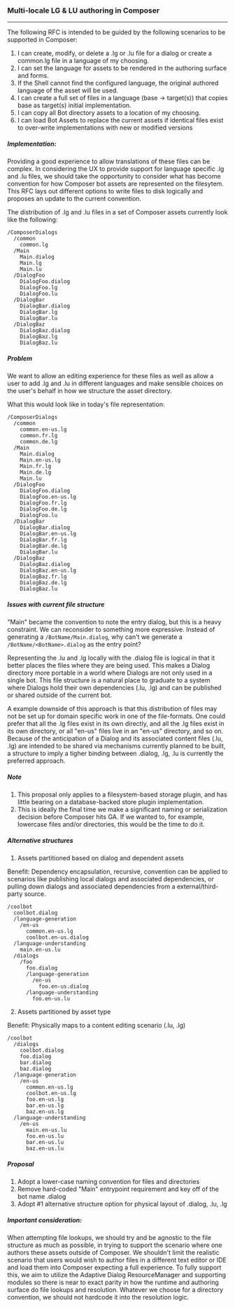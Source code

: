 ### Multi-locale LG & LU authoring in Composer

---

The following RFC is intended to be guided by the following scenarios to be supported in Composer:

1. I can create, modify, or delete a .lg or .lu file for a dialog or create a common.lg file in a language of my choosing.
2. I can set the language for assets to be rendered in the authoring surface and forms.
3. If the Shell cannot find the configured language, the original authored language of the asset will be used.
4. I can create a full set of files in a language (base -> target(s)) that copies base as target(s) initial implementation.
5. I can copy all Bot directory assets to a location of my choosing.
6. I can load Bot Assets to replace the current assets if identical files exist to over-write implementations with new or modified versions

##### Implementation:

Providing a good experience to allow translations of these files can be complex. In considering the UX to provide support for language specific .lg and .lu files, we should take the opportunity to consider what has become convention for how Composer bot assets are represented on the filesytem. This RFC lays out different options to write files to disk logically and proposes an update to the current convention.

The distribution of .lg and .lu files in a set of Composer assets currently look like the following:

```
/ComposerDialogs
  /common
    common.lg
  /Main
    Main.dialog
    Main.lg
    Main.lu
  /DialogFoo
    DialogFoo.dialog
    DialogFoo.lg
    DialogFoo.lu
  /DialogBar
    DialogBar.dialog
    DialogBar.lg
    DialogBar.lu
  /DialogBaz
    DialogBaz.dialog
    DialogBaz.lg
    DialogBaz.lu
```

##### Problem

We want to allow an editing experience for these files as well as allow a user to add .lg and .lu in different languages and make sensible choices on the user's behalf in how we structure the asset directory.

What this would look like in today's file representation:

```
/ComposerDialogs
  /common
    common.en-us.lg
    common.fr.lg
    common.de.lg
  /Main
    Main.dialog
    Main.en-us.lg
    Main.fr.lg
    Main.de.lg
    Main.lu
  /DialogFoo
    DialogFoo.dialog
    DialogFoo.en-us.lg
    DialogFoo.fr.lg
    DialogFoo.de.lg
    DialogFoo.lu
  /DialogBar
    DialogBar.dialog
    DialogBar.en-us.lg
    DialogBar.fr.lg
    DialogBar.de.lg
    DialogBar.lu
  /DialogBaz
    DialogBaz.dialog
    DialogBaz.en-us.lg
    DialogBaz.fr.lg
    DialogBaz.de.lg
    DialogBaz.lu
```

##### Issues with current file structure

"Main" became the convention to note the entry dialog, but this is a heavy constraint. We can reconsider to something more expressive. Instead of generating a `/BotName/Main.dialog`, why can't we generate a `/BotName/<BotName>.dialog` as the entry point?

Representing the .lu and .lg locally with the .dialog file is logical in that it better places the files where they are being used. This makes a Dialog directory more portable in a world where Dialogs are not only used in a single bot. This file structure is a natural place to graduate to a system where Dialogs hold their own dependencies (.lu, .lg) and can be published or shared outside of the current bot.

A example downside of this approach is that this distribution of files may not be set up for domain specific work in one of the file-formats. One could prefer that all the .lg files exist in its own directly, and all the .lg files exist in its own directory, or all "en-us" files live in an "en-us" directory, and so on. Because of the anticipation of a Dialog and its associated content files (.lu, .lg) are intended to be shared via mechanisms currently planned to be built, a structure to imply a tigher binding between .dialog, .lg, .lu is currently the preferred approach.

##### Note

1. This proposal only applies to a filesystem-based storage plugin, and has little bearing on a database-backed store plugin implementation.
2. This is ideally the final time we make a significant naming or serialization decision before Composer hits GA. If we wanted to, for example, lowercase files and/or directories, this would be the time to do it.

##### Alternative structures

1. Assets partitioned based on dialog and dependent assets

Benefit: Dependency encapsulation, recursive, convention can be applied to scenarios like publishing local dialogs and associated dependencies, or pulling down dialogs and associated dependencies from a external/third-party source.

```
/coolbot
  coolbot.dialog
  /language-generation
    /en-us
      common.en-us.lg
      coolbot.en-us.dialog
  /language-understanding
    main.en-us.lu
  /dialogs
    /foo
      foo.dialog
      /language-generation
        /en-us
          foo.en-us.dialog
      /language-understanding
        foo.en-us.lu
```

2. Assets partitioned by asset type

Benefit: Physically maps to a content editing scenario (.lu, .lg)

```
/coolbot
  /dialogs
    coolbot.dialog
    foo.dialog
    bar.dialog
    baz.dialog
  /language-generation
    /en-us
      common.en-us.lg
      coolbot.en-us.lg
      foo.en-us.lg
      bar.en-us.lg
      baz.en-us.lg
  /language-understanding
    /en-us
      main.en-us.lu
      foo.en-us.lu
      bar.en-us.lu
      baz.en-us.lu
```

##### Proposal

1. Adopt a lower-case naming convention for files and directories
2. Remove hard-coded "Main" entrypoint requirement and key off of the bot name <botname>.dialog
3. Adopt #1 alternative structure option for physical layout of .dialog, .lu, .lg

##### Important consideration:

When attempting file lookups, we should try and be agnostic to the file structure as much as possible, in trying to support the scenario where one authors these assets outside of Composer. We shouldn't limit the realistic scenario that users would wish to author files in a different text editor or IDE and load them into Composer expecting a full experience. To fully support this, we aim to utilize the Adaptive Dialog ResourceManager and supporting modules so there is near to exact parity in how the runtime and authoring surface do file lookups and resolution. Whatever we choose for a directory convention, we should not hardcode it into the resolution logic.
